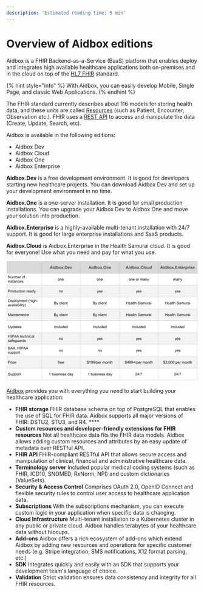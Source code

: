 ```yaml
---
description: 'Estimated reading time: 5 min'
---
```


# Overview of Aidbox editions

Aidbox is a FHIR Backend-as-a-Service \(BaaS\) platform that enables deploy and integrates high available healthcare applications both on-premises and in the cloud on top of the [HL7 FHIR](https://www.hl7.org/fhir/) standard. 

{% hint style="info" %}
With Aidbox, you can easily develop Mobile, Single Page, and classic Web Applications.
{% endhint %}

The FHIR standard currently describes about 116 models for storing health data, and these units are called [Resources](http://www.hl7.org/fhir/resourcelist.html) \(such as Patient, Encounter, Observation etc.\). FHIR uses a [REST API](https://hello.aidbox.io/docs/rest-api) to access and manipulate the data \(Create, Update, Search, etc\).

Aidbox is available in the following editions:

* Aidbox Dev
* Aidbox Cloud
* Aidbox One
* Aidbox Enterprise  

**Aidbox.Dev** is a free development environment.  It is good for developers starting new healthcare projects. You can download Aidbox Dev and set up your development environment in no time.

**Aidbox.One** is a one-server installation. It is good for small production installations. You can upgrade your Aidbox Dev to Aidbox One and move your solution into production.

**Aidbox.Enterprise** is a highly-available multi-tenant installation with 24/7 support. It is good for large enterprise installations and SaaS products.

**Aidbox.Cloud** is  Aidbox.Enterprise in the Health Samurai cloud. It is good for everyone! Use what you need and pay for what you use.  


![](.gitbook/assets/line.png)

[Aidbox](https://www.health-samurai.io/aidbox) provides you with everything you need to start building your healthcare application: 

* **FHIR storage** FHIR database schema on top of PostgreSQL that enables the use of SQL for FHIR data. Aidbox supports all major versions of FHIR: DSTU2, STU3, and R4. ****
* **Custom resources and developer-friendly extensions for FHIR resources** Not all healthcare data fits the FHIR data models. Aidbox allows adding custom resources and attributes by an easy update of metadata over RESTful API. 
* **FHIR API**   FHIR-compliant RESTful API that allows secure access and manipulation of clinical, financial and administrative healthcare data. 
* **Terminology server**  Included popular medical coding systems \(such as FHIR, ICD10, SNOMED, RxNorm, NPI\) and custom dictionaries \(ValueSets\). 
* **Security & Access Control**  Comprises OAuth 2.0, OpenID Connect and flexible security rules to control user access to healthcare application data. 
* **Subscriptions**  With the subscriptions mechanism, you can execute custom logic in your application when specific data is changing. 
* **Cloud Infrastructure**  Multi-tenant installation to a Kubernetes cluster in any public or private cloud. Aidbox handles terabytes of your healthcare data without hiccups. 
* **Add-ons**  Aidbox offers a rich ecosystem of add-ons which extend Aidbox by adding new resources and operations for specific customer needs \(e.g. Stripe integration, SMS notifications, X12 format parsing, etc.\) 
* **SDK** Integrates quickly and easily with an SDK that supports your development team's language of choice. 
* **Validation** Strict validation ensures data consistency and integrity for all FHIR resources.

